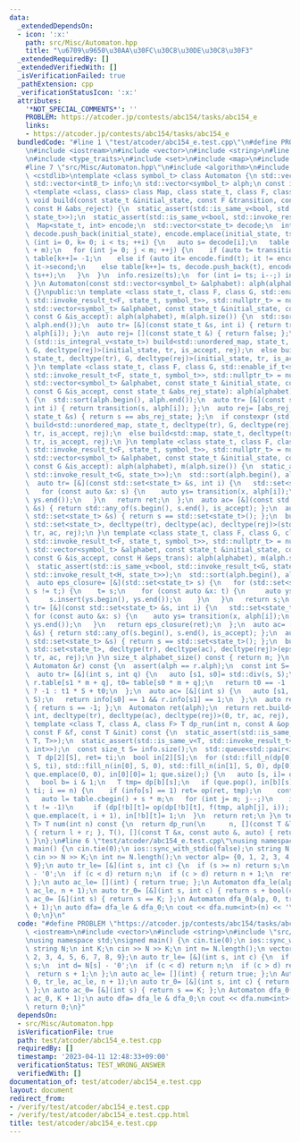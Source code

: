 ```yaml
---
data:
  _extendedDependsOn:
  - icon: ':x:'
    path: src/Misc/Automaton.hpp
    title: "\u6709\u9650\u30AA\u30FC\u30C8\u30DE\u30C8\u30F3"
  _extendedRequiredBy: []
  _extendedVerifiedWith: []
  _isVerificationFailed: true
  _pathExtension: cpp
  _verificationStatusIcon: ':x:'
  attributes:
    '*NOT_SPECIAL_COMMENTS*': ''
    PROBLEM: https://atcoder.jp/contests/abc154/tasks/abc154_e
    links:
    - https://atcoder.jp/contests/abc154/tasks/abc154_e
  bundledCode: "#line 1 \"test/atcoder/abc154_e.test.cpp\"\n#define PROBLEM \"https://atcoder.jp/contests/abc154/tasks/abc154_e\"\
    \n#include <iostream>\n#include <vector>\n#include <string>\n#line 2 \"src/Misc/Automaton.hpp\"\
    \n#include <type_traits>\n#include <set>\n#include <map>\n#include <unordered_map>\n\
    #line 7 \"src/Misc/Automaton.hpp\"\n#include <algorithm>\n#include <queue>\n#include\
    \ <cstdlib>\ntemplate <class symbol_t> class Automaton {\n std::vector<int> table;\n\
    \ std::vector<int8_t> info;\n std::vector<symbol_t> alph;\n const int m;\n template\
    \ <template <class, class> class Map, class state_t, class F, class G, class H>\
    \ void build(const state_t &initial_state, const F &transition, const G &is_accept,\
    \ const H &abs_reject) {\n  static_assert(std::is_same_v<bool, std::invoke_result_t<G,\
    \ state_t>>);\n  static_assert(std::is_same_v<bool, std::invoke_result_t<H, state_t>>);\n\
    \  Map<state_t, int> encode;\n  std::vector<state_t> decode;\n  int ts= 0;\n \
    \ decode.push_back(initial_state), encode.emplace(initial_state, ts++);\n  for\
    \ (int i= 0, k= 0; i < ts; ++i) {\n   auto s= decode[i];\n   table.resize(table.size()\
    \ + m);\n   for (int j= 0; j < m; ++j) {\n    if (auto t= transition(s, j); abs_reject(t))\
    \ table[k++]= -1;\n    else if (auto it= encode.find(t); it != encode.end()) table[k++]=\
    \ it->second;\n    else table[k++]= ts, decode.push_back(t), encode.emplace(t,\
    \ ts++);\n   }\n  }\n  info.resize(ts);\n  for (int i= ts; i--;) info[i]= is_accept(decode[i]);\n\
    \ }\n Automaton(const std::vector<symbol_t> &alphabet): alph(alphabet), m(alph.size())\
    \ {}\npublic:\n template <class state_t, class F, class G, std::enable_if_t<std::is_same_v<state_t,\
    \ std::invoke_result_t<F, state_t, symbol_t>>, std::nullptr_t> = nullptr> Automaton(const\
    \ std::vector<symbol_t> &alphabet, const state_t &initial_state, const F &transition,\
    \ const G &is_accept): alph(alphabet), m(alph.size()) {\n  std::sort(alph.begin(),\
    \ alph.end());\n  auto tr= [&](const state_t &s, int i) { return transition(s,\
    \ alph[i]); };\n  auto rej= [](const state_t &) { return false; };\n  if constexpr\
    \ (std::is_integral_v<state_t>) build<std::unordered_map, state_t, decltype(tr),\
    \ G, decltype(rej)>(initial_state, tr, is_accept, rej);\n  else build<std::map,\
    \ state_t, decltype(tr), G, decltype(rej)>(initial_state, tr, is_accept, rej);\n\
    \ }\n template <class state_t, class F, class G, std::enable_if_t<std::is_same_v<state_t,\
    \ std::invoke_result_t<F, state_t, symbol_t>>, std::nullptr_t> = nullptr> Automaton(const\
    \ std::vector<symbol_t> &alphabet, const state_t &initial_state, const F &transition,\
    \ const G &is_accept, const state_t &abs_rej_state): alph(alphabet), m(alph.size())\
    \ {\n  std::sort(alph.begin(), alph.end());\n  auto tr= [&](const state_t &s,\
    \ int i) { return transition(s, alph[i]); };\n  auto rej= [abs_rej_state](const\
    \ state_t &s) { return s == abs_rej_state; };\n  if constexpr (std::is_integral_v<state_t>)\
    \ build<std::unordered_map, state_t, decltype(tr), G, decltype(rej)>(initial_state,\
    \ tr, is_accept, rej);\n  else build<std::map, state_t, decltype(tr), G, decltype(rej)>(initial_state,\
    \ tr, is_accept, rej);\n }\n template <class state_t, class F, class G, std::enable_if_t<std::is_same_v<std::set<state_t>,\
    \ std::invoke_result_t<F, state_t, symbol_t>>, std::nullptr_t> = nullptr> Automaton(const\
    \ std::vector<symbol_t> &alphabet, const state_t &initial_state, const F &transition,\
    \ const G &is_accept): alph(alphabet), m(alph.size()) {\n  static_assert(std::is_same_v<bool,\
    \ std::invoke_result_t<G, state_t>>);\n  std::sort(alph.begin(), alph.end());\n\
    \  auto tr= [&](const std::set<state_t> &s, int i) {\n   std::set<state_t> ret;\n\
    \   for (const auto &x: s) {\n    auto ys= transition(x, alph[i]);\n    ret.insert(ys.begin(),\
    \ ys.end());\n   }\n   return ret;\n  };\n  auto ac= [&](const std::set<state_t>\
    \ &s) { return std::any_of(s.begin(), s.end(), is_accept); };\n  auto rej= [](const\
    \ std::set<state_t> &s) { return s == std::set<state_t>(); };\n  build<std::map,\
    \ std::set<state_t>, decltype(tr), decltype(ac), decltype(rej)>(std::set<state_t>({initial_state}),\
    \ tr, ac, rej);\n }\n template <class state_t, class F, class G, class H, std::enable_if_t<std::is_same_v<std::set<state_t>,\
    \ std::invoke_result_t<F, state_t, symbol_t>>, std::nullptr_t> = nullptr> Automaton(const\
    \ std::vector<symbol_t> &alphabet, const state_t &initial_state, const F &transition,\
    \ const G &is_accept, const H &eps_trans): alph(alphabet), m(alph.size()) {\n\
    \  static_assert(std::is_same_v<bool, std::invoke_result_t<G, state_t>>);\n  static_assert(std::is_same_v<std::set<state_t>,\
    \ std::invoke_result_t<H, state_t>>);\n  std::sort(alph.begin(), alph.end());\n\
    \  auto eps_closure= [&](std::set<state_t> s) {\n   for (std::set<state_t> t;\
    \ s != t;) {\n    t= s;\n    for (const auto &x: t) {\n     auto ys= eps_trans(x);\n\
    \     s.insert(ys.begin(), ys.end());\n    }\n   }\n   return s;\n  };\n  auto\
    \ tr= [&](const std::set<state_t> &s, int i) {\n   std::set<state_t> ret;\n  \
    \ for (const auto &x: s) {\n    auto ys= transition(x, alph[i]);\n    ret.insert(ys.begin(),\
    \ ys.end());\n   }\n   return eps_closure(ret);\n  };\n  auto ac= [&](const std::set<state_t>\
    \ &s) { return std::any_of(s.begin(), s.end(), is_accept); };\n  auto rej= [](const\
    \ std::set<state_t> &s) { return s == std::set<state_t>(); };\n  build<std::map,\
    \ std::set<state_t>, decltype(tr), decltype(ac), decltype(rej)>(eps_closure({initial_state}),\
    \ tr, ac, rej);\n }\n size_t alphabet_size() const { return m; }\n Automaton operator&(const\
    \ Automaton &r) const {\n  assert(alph == r.alph);\n  const int S= info.size();\n\
    \  auto tr= [&](int s, int q) {\n   auto [s1, s0]= std::div(s, S);\n   int t1=\
    \ r.table[s1 * m + q], t0= table[s0 * m + q];\n   return t0 == -1 || t1 == -1\
    \ ? -1 : t1 * S + t0;\n  };\n  auto ac= [&](int s) {\n   auto [s1, s0]= std::div(s,\
    \ S);\n   return info[s0] == 1 && r.info[s1] == 1;\n  };\n  auto rej= [](int s)\
    \ { return s == -1; };\n  Automaton ret(alph);\n  return ret.build<std::unordered_map,\
    \ int, decltype(tr), decltype(ac), decltype(rej)>(0, tr, ac, rej), ret;\n }\n\
    \ template <class T, class A, class F> T dp_run(int n, const A &op, const T &ti,\
    \ const F &f, const T &init) const {\n  static_assert(std::is_same_v<T, std::invoke_result_t<A,\
    \ T, T>>);\n  static_assert(std::is_same_v<T, std::invoke_result_t<F, T, symbol_t,\
    \ int>>);\n  const size_t S= info.size();\n  std::queue<std::pair<int, int>> que;\n\
    \  T dp[2][S], ret= ti;\n  bool in[2][S];\n  for (std::fill_n(dp[0], S, ti), std::fill_n(dp[1],\
    \ S, ti), std::fill_n(in[0], S, 0), std::fill_n(in[1], S, 0), dp[0][0]= init,\
    \ que.emplace(0, 0), in[0][0]= 1; que.size();) {\n   auto [s, i]= que.front();\n\
    \   bool b= i & 1;\n   T tmp= dp[b][s];\n   if (que.pop(), in[b][s]= 0, dp[b][s]=\
    \ ti; i == n) {\n    if (info[s] == 1) ret= op(ret, tmp);\n    continue;\n   }\n\
    \   auto l= table.cbegin() + s * m;\n   for (int j= m; j--;)\n    if (int t= l[j];\
    \ t != -1)\n     if (dp[!b][t]= op(dp[!b][t], f(tmp, alph[j], i)); !in[!b][t])\
    \ que.emplace(t, i + 1), in[!b][t]= 1;\n  }\n  return ret;\n }\n template <class\
    \ T> T num(int n) const {\n  return dp_run(\n      n, [](const T &l, const T &r)\
    \ { return l + r; }, T(), [](const T &x, const auto &, auto) { return x; }, T(1));\n\
    \ }\n};\n#line 6 \"test/atcoder/abc154_e.test.cpp\"\nusing namespace std;\nsigned\
    \ main() {\n cin.tie(0);\n ios::sync_with_stdio(false);\n string N;\n int K;\n\
    \ cin >> N >> K;\n int n= N.length();\n vector alp= {0, 1, 2, 3, 4, 5, 6, 7, 8,\
    \ 9};\n auto tr_le= [&](int s, int c) {\n  if (s >= n) return s;\n  int d= N[s]\
    \ - '0';\n  if (c < d) return n;\n  if (c > d) return n + 1;\n  return s + 1;\n\
    \ };\n auto ac_le= [](int) { return true; };\n Automaton dfa_le(alp, 0, tr_le,\
    \ ac_le, n + 1);\n auto tr_0= [&](int s, int c) { return s + bool(c); };\n auto\
    \ ac_0= [&](int s) { return s == K; };\n Automaton dfa_0(alp, 0, tr_0, ac_0, K\
    \ + 1);\n auto dfa= dfa_le & dfa_0;\n cout << dfa.num<int>(n) << '\\n';\n return\
    \ 0;\n}\n"
  code: "#define PROBLEM \"https://atcoder.jp/contests/abc154/tasks/abc154_e\"\n#include\
    \ <iostream>\n#include <vector>\n#include <string>\n#include \"src/Misc/Automaton.hpp\"\
    \nusing namespace std;\nsigned main() {\n cin.tie(0);\n ios::sync_with_stdio(false);\n\
    \ string N;\n int K;\n cin >> N >> K;\n int n= N.length();\n vector alp= {0, 1,\
    \ 2, 3, 4, 5, 6, 7, 8, 9};\n auto tr_le= [&](int s, int c) {\n  if (s >= n) return\
    \ s;\n  int d= N[s] - '0';\n  if (c < d) return n;\n  if (c > d) return n + 1;\n\
    \  return s + 1;\n };\n auto ac_le= [](int) { return true; };\n Automaton dfa_le(alp,\
    \ 0, tr_le, ac_le, n + 1);\n auto tr_0= [&](int s, int c) { return s + bool(c);\
    \ };\n auto ac_0= [&](int s) { return s == K; };\n Automaton dfa_0(alp, 0, tr_0,\
    \ ac_0, K + 1);\n auto dfa= dfa_le & dfa_0;\n cout << dfa.num<int>(n) << '\\n';\n\
    \ return 0;\n}"
  dependsOn:
  - src/Misc/Automaton.hpp
  isVerificationFile: true
  path: test/atcoder/abc154_e.test.cpp
  requiredBy: []
  timestamp: '2023-04-11 12:48:33+09:00'
  verificationStatus: TEST_WRONG_ANSWER
  verifiedWith: []
documentation_of: test/atcoder/abc154_e.test.cpp
layout: document
redirect_from:
- /verify/test/atcoder/abc154_e.test.cpp
- /verify/test/atcoder/abc154_e.test.cpp.html
title: test/atcoder/abc154_e.test.cpp
---
```

